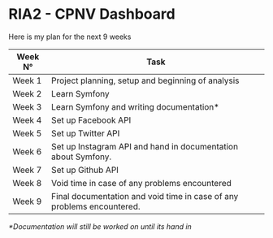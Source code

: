 # RIA2 - CPNV Dashboard
Here is my plan for the next 9 weeks

| Week N° | Task                                                                    |
| ------- | ----------------------------------------------------------------------- |
| Week 1  | Project planning, setup and beginning of analysis                       |
| Week 2  | Learn Symfony                                                           |
| Week 3  | Learn Symfony and writing documentation*                                |
| Week 4  | Set up Facebook API                                                     |
| Week 5  | Set up Twitter API                                                      |
| Week 6  | Set up Instagram API and hand in documentation about Symfony.           |
| Week 7  | Set up Github API                                                       |
| Week 8  | Void time in case of any problems encountered                           |
| Week 9  | Final documentation and void time in case of any problems encountered.  |

_*Documentation will still be worked on until its hand in_
